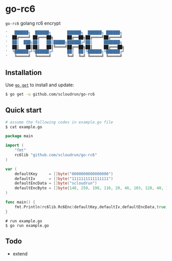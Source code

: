 # go-rc6

`go-rc6` golang rc6 encrypt

```sh 
'   ██████╗  ██████╗       ██████╗  ██████╗ ██████╗ 
'  ██╔════╝ ██╔═══██╗      ██╔══██╗██╔════╝██╔════╝ 
'  ██║  ███╗██║   ██║█████╗██████╔╝██║     ███████╗ 
'  ██║   ██║██║   ██║╚════╝██╔══██╗██║     ██╔═══██╗
'  ╚██████╔╝╚██████╔╝      ██║  ██║╚██████╗╚██████╔╝
'   ╚═════╝  ╚═════╝       ╚═╝  ╚═╝ ╚═════╝ ╚═════╝ 
```


## Installation

Use [`go get`](https://golang.org/cmd/go/#hdr-Download_and_install_packages_and_dependencies) to install and update:

```sh
$ go get -u github.com/scloudrun/go-rc6
```

## Quick start
 
```sh
# assume the following codes in example.go file
$ cat example.go
```

```go
package main

import ( 
    "fmt"
    rc6lib "github.com/scloudrun/go-rc6"
)

var (
	defaultKey     = []byte("0000000000000000")
	defaultIv      = []byte("1111111111111111")
	defaultEncData = []byte("scloudrun")
	defaultEncByte = []byte{148, 250, 198, 116, 20, 46, 103, 128, 40, 160, 83, 239, 210, 246, 151, 15}
)

func main() {
    fmt.Println(rc6lib.Rc6Enc(defaultKey,defaultIv,defaultEncData,true))
}
```

```
# run example.go
$ go run example.go
```

## Todo
- extend
